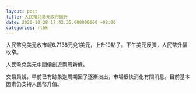 ```yaml
---
layout: post
title: 人民幣兌美元收市微升
date: 2020-10-28 17:42:35.000000000 +08:00
categories: rthk
---
```


人民幣兌美元收市報6.7138元兌1美元，上升19點子。下午美元反彈，人民幣升幅收窄。

人民幣兌美元中間價創近兩周新低。

交易員說，早前已有跡象逆周期因子逐漸淡出，市場很快消化有關消息。目前基本因素仍支持人民幣升值。
